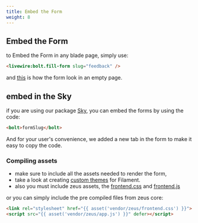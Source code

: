 ```yaml
---
title: Embed the Form
weight: 8
---
```


## Embed the Form

to Embed the Form in any blade page, simply use:

```html
<livewire:bolt.fill-form slug="feedback" />
```

and [this](https://demo.larazeus.com/embed) is how the form look in an empty page.

## embed in the Sky

if you are using our package [Sky](https://larazeus.com/sky), you can embed the forms by using the code:
```html
<bolt>formSlug</bolt>
```

And for your user's convenience, we added a new tab in the form to make it easy to copy the code.

### Compiling assets
* make sure to include all the assets needed to render the form, 
* take a look at creating [custom themes](https://filamentphp.com/docs/2.x/admin/appearance#building-themes) for Filament. 
* also you must include zeus assets, the [frontend.css](https://github.com/lara-zeus/core/blob/main/resources/css/frontend.css) and [frontend.js](https://github.com/lara-zeus/core/blob/main/resources/js/filament.js)

or you can simply include the pre compiled files from zeus core:

```html
<link rel="stylesheet" href="{{ asset('vendor/zeus/frontend.css') }}">
<script src="{{ asset('vendor/zeus/app.js') }}" defer></script>
```
